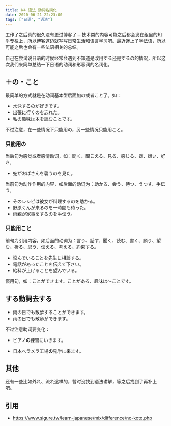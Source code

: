```yaml
---
title: N4 语法 動詞名詞化
date: 2020-06-21 22:23:00
tags: ["日语", "语法"]
---
```


工作了之后真的很久没有更过博客了....技术类的内容可能之后都会发在组里的知乎专栏上，所以博客这边就写写日常生活和语言学习吧。最近迷上了学法语，所以可能之后也会有一些法语相关的总结。

自己在尝试说日语的时候经常会遇到不知道是改用する还是するの的情况，所以这次我们来简单总结一下日语的动词和形容词的名词化。

## ＋の・こと

最简单的方式就是在动词基本型后面加の或者こと了。如：

- 水泳するのが好きです。
- 出張に行くのを忘れた。
- 私の趣味は本を読むことです。

不过注意，在一些情况下只能用の，另一些情况只能用こと。

### 只能用の

当后句为感觉或者感情动词，如：聞く、聞こえる、見る、感じる、嫌、嫌い、好き。

- 蛇がおばさんを襲うのを見た。

当前句为动作作用的内容，如后面的动词为：助かる、会う、待つ、うつす、手伝う。

- そのレシピは彼女が料理するのを助かる。
- 野原くんが来るのを一時間も待った。
- 両親が家事をするのを手伝う。

### 只能用こと

前句为引用内容，如后面的动词为：言う、話す、聞く、読む、書く、願う、望む、祈る、思う、伝える、考える、約束する。

- 悩んでいることを先生に相談する。
- 電話があったことを伝えて下さい。
- 給料が上げることを望んでいる。

惯用句，如：ことができます、ことがある、趣味は〜ことです。

## する動詞去する

- 雨の日でも散歩することができます。
- 雨の日でも散歩ができます。

不过注意助词要变化：

- ピアノ**の**練習にいきます。

- 日本へラメラ工場**の**見学に来ます。

## 其他

还有一些比如外れ、流れ这样的，暂时没找到语法讲解，等之后找到了再补上吧。

## 引用

- https://www.sigure.tw/learn-japanese/mix/difference/no-koto.php

